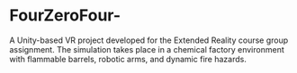# FourZeroFour-
A Unity-based VR project developed for the Extended Reality course group assignment. The simulation takes place in a chemical factory environment with flammable barrels, robotic arms, and dynamic fire hazards.
